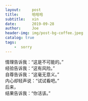 ```yaml
---
layout:     post
title:      哈哈哈
subtitle:   xin
date:       2019-09-28
author:     Joe
header-img: img/post-bg-coffee.jpeg
catalog: true
tags:
    -  sorry  
---
```


情理告诉我：“这是不可能的。”  
经验告诉我：“这有风险。”  
自尊告诉我：“这毫无意义。”  
内心却轻声说：“试试看吧。”  
后来，  
结果告诉我：“你活该。”  
